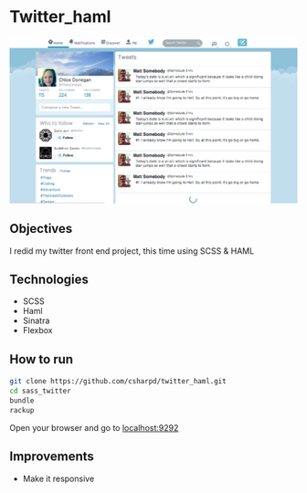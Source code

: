 Twitter_haml
================

![](public/images/twittersassscreenshot.png)
## Objectives

I redid my twitter front end project, this time using SCSS & HAML

## Technologies
* SCSS
* Haml
* Sinatra
* Flexbox

## How to run
```sh
git clone https://github.com/csharpd/twitter_haml.git
cd sass_twitter
bundle
rackup
```

Open your browser and go to [localhost:9292](http://localhost:9292)

## Improvements
+ Make it responsive